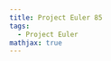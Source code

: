 ```yaml
---
title: Project Euler 85
tags:
  - Project Euler
mathjax: true
---
```

<escape><!-- more --></escape>

